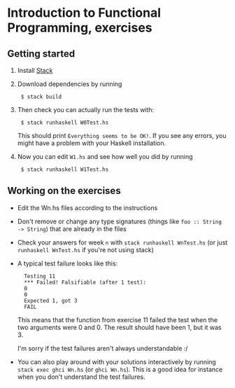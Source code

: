 Introduction to Functional Programming, exercises
=================================================

Getting started
---------------

1. Install [Stack](https://www.haskellstack.org/)

2. Download dependencies by running

        $ stack build

3. Then check you can actually run the tests with:

        $ stack runhaskell W0Test.hs

    This should print `Everything seems to be OK!`. If you see any errors,
    you might have a problem with your Haskell installation.

4. Now you can edit `W1.hs` and see how well you did by running

        $ stack runhaskell W1Test.hs

Working on the exercises
------------------------

- Edit the Wn.hs files according to the instructions
- Don't remove or change any type signatures (things like `foo ::
  String -> String`) that are already in the files
- Check your answers for week `n` with `stack runhaskell WnTest.hs`
  (or just `runhaskell WnTest.hs` if you're not using stack)
- A typical test failure looks like this:

        Testing 11
        *** Failed! Falsifiable (after 1 test):
        0
        0
        Expected 1, got 3
        FAIL

    This means that the function from exercise 11 failed the test when
    the two arguments were 0 and 0. The result should have been 1, but
    it was 3.

    I'm sorry if the test failures aren't always understandable :/

- You can also play around with your solutions interactively by
  running `stack exec ghci Wn.hs` (or `ghci Wn.hs`).
  This is a good idea for instance when you don't understand the
  test failures.
